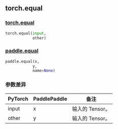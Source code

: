## torch.equal
### [torch.equal](https://pytorch.org/docs/stable/generated/torch.equal.html?highlight=equal#torch.equal)

```python
torch.equal(input, 
            other)
```

### [paddle.equal](https://www.paddlepaddle.org.cn/documentation/docs/zh/api/paddle/equal_cn.html#equal)

```python
paddle.equal(x, 
            y, 
            name=None)
```
### 参数差异
| PyTorch       | PaddlePaddle | 备注                                                   |
| ------------- | ------------ | ------------------------------------------------------ |
| input        | x            | 输入的 Tensor。                   |
| other        | y            | 输入的 Tensor。                   |
